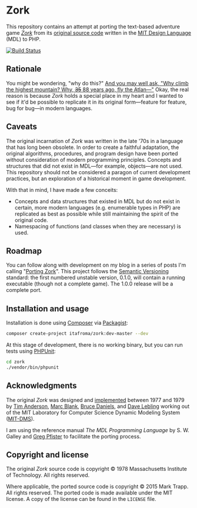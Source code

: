 # Zork

This repository contains an attempt at porting the text-based adventure game [*Zork*][1] from its [original source code][2] written in the [MIT Design Language][3] (MDL) to PHP.

[![Build Status](https://travis-ci.org/itafroma/zork-php.svg?branch=master)](https://travis-ci.org/itafroma/zork-php)

## Rationale

You might be wondering, "why do this?" [And you may well ask, "Why climb the highest mountain? Why, ~~35~~ 88 years ago, fly the Atlan—"][4] Okay, the real reason is because *Zork* holds a special place in my heart and I wanted to see if it'd be possible to replicate it in its original form—feature for feature, bug for bug—in modern languages.

## Caveats

The original incarnation of *Zork* was written in the late '70s in a language that has long been obsolete. In order to create a faithful adaptation, the original algorithms, procedures, and program design have been ported without consideration of modern programming principles. Concepts and structures that did not exist in MDL—for example, objects—are not used. This repository should not be considered a paragon of current development practices, but an exploration of a historical moment in game development.

With that in mind, I have made a few conceits:

- Concepts and data structures that existed in MDL but do not exist in certain, more modern languages (e.g. enumerable types in PHP) are replicated as best as possible while still maintaining the spirit of the original code.
- Namespacing of functions (and classes when they are necessary) is used.

## Roadmap

You can follow along with development on my blog in a series of posts I'm calling "[Porting Zork][5]". This project follows the [Semantic Versioning][6] standard: the first numbered unstable version, 0.1.0, will contain a running executable (though not a complete game). The 1.0.0 release will be a complete port.

## Installation and usage

Installation is done using [Composer][7] via [Packagist][8]:

```sh
composer create-project itafroma/zork:dev-master --dev
```

At this stage of development, there is no working binary, but you can run tests using [PHPUnit][9]:

```sh
cd zork
./vendor/bin/phpunit
```

## Acknowledgments

The original *Zork* was designed and [implemented][10] between 1977 and 1979 by [Tim Anderson][11], [Marc Blank][12], [Bruce Daniels][13], and [Dave Lebling][14] working out of the MIT Laboratory for Computer Science Dynamic Modeling System ([MIT-DMS][15]).

I am using the reference manual *The MDL Programming Language* by S. W. Galley and [Greg Pfister][16] to facilitate the porting process.

## Copyright and license

The original *Zork* source code is copyright © 1978 Massachusetts Institute of Technology. All rights reserved.

Where applicable, the ported source code is copyright © 2015 Mark Trapp. All rights reserved. The ported code is made available under the MIT license. A copy of the license can be found in the `LICENSE` file.

[1]: http://en.wikipedia.org/wiki/Zork "Wikipedia article on Zork"
[2]: https://github.com/itafroma/zork-mdl "Source code repository for MDL Zork"
[3]: http://en.wikipedia.org/wiki/MDL_(programming_language) "Wikipedia article on MDL"
[4]: http://er.jsc.nasa.gov/seh/ricetalk.htm "Transcript of JFK's Moon Speech at Rice Stadium in 1962"
[5]: http://marktrapp.com/blog/2015/01/27/porting-zork-part-1/ "Porting Zork — Part 1: Introduction"
[6]: http://semver.org "Semantic Versioning website"
[7]: https://getcomposer.org "Composer website"
[8]: https://packagist.org "Packagist website"
[9]: https://phpunit.de "PHPUnit website"
[10]: http://en.wikipedia.org/wiki/Implementer_(video_games) "Wikipedia article on implmenters"
[11]: http://en.wikipedia.org/wiki/Tim_Anderson_(Zork) "Wikipedia article on Tim Anderson"
[12]: http://www.infocom-if.org/authors/blank.html "Infocom author page on Marc Blank"
[13]: http://en.wikipedia.org/wiki/Bruce_Daniels "Wikipedia article on Bruce Daniels"
[14]: http://www.infocom-if.org/authors/lebling.html "Infocom author page on Dave Lebling"
[15]: http://pdp-10.trailing-edge.com/mit_emacs_170_teco_1220/01/info/mit-dm.txt.html "Information on MIT-DMS"
[16]: http://perilsofparallel.blogspot.com "Greg Pfister's blog"
